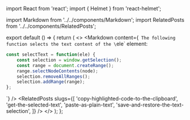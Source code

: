 import React from 'react';
import { Helmet } from 'react-helmet';

import Markdown from '../../components/Markdown';
import RelatedPosts from '../../components/RelatedPosts';

export default () => {
    return (
<>
<Helmet>
    <meta
        name='keywords'
        content='createRange, getSelection, removeAllRanges, select text content, selectNodeContents'
    />
</Helmet>
<Markdown
    content={`
The following function selects the text content of the \`ele\` element:

~~~ javascript
const selectText = function(ele) {
    const selection = window.getSelection();
    const range = document.createRange();
    range.selectNodeContents(node);
    selection.removeAllRanges();
    selection.addRange(range);
};
~~~
`}
/>
<RelatedPosts
    slugs={[
        'copy-highlighted-code-to-the-clipboard',
        'get-the-selected-text',
        'paste-as-plain-text',
        'save-and-restore-the-text-selection',
    ]}
/>
</>
    );
};
